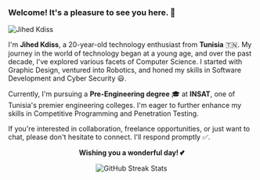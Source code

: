 ### Welcome! It's a pleasure to see you here. 🤩

![Jihed Kdiss](https://i.ibb.co/2nQSdYB/1728431201708.jpg)

I'm **Jihed Kdiss**, a 20-year-old technology enthusiast from **Tunisia** 🇹🇳. My journey in the world of technology began at a young age, and over the past decade, I've explored various facets of Computer Science. I started with Graphic Design, ventured into Robotics, and honed my skills in Software Development and Cyber Security 😃.

Currently, I'm pursuing a **Pre-Engineering degree** 🎓 at **INSAT**, one of Tunisia's premier engineering colleges. I'm eager to further enhance my skills in Competitive Programming and Penetration Testing.

If you're interested in collaboration, freelance opportunities, or just want to chat, please don't hesitate to connect. I'll respond promptly ✅.

<div align="center">
  <p><strong>Wishing you a wonderful day! 💕</strong></p>
  <img src="https://github-readme-streak-stats.herokuapp.com?user=jihedkdiss&border_radius=12" alt="GitHub Streak Stats">
</div>
